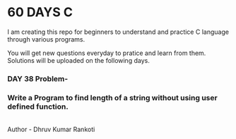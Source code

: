 # 60 DAYS C
I am creating this repo for beginners to understand and practice C language through various programs.

You will get new questions everyday to pratice and learn from them.
Solutions will be uploaded on the following days.

<h3>DAY 38 Problem-</h3>
<h3>Write a Program to find length of a string without using user defined function.</h3>

<br>
Author - Dhruv Kumar Rankoti